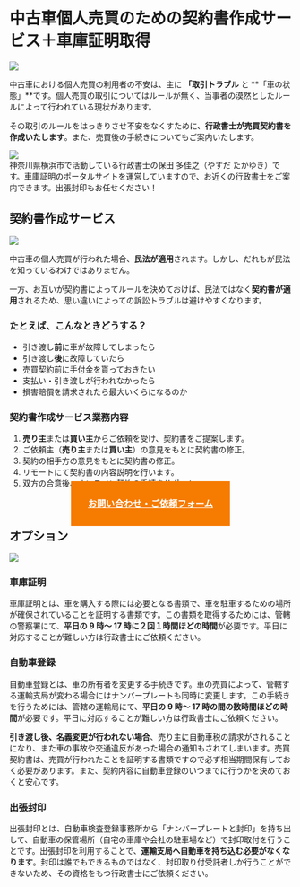 # <i class="mdi mdi-handshake-outline" style="font-size:32px;color:#f67b01;position: relative;top: 6px;right: 4px;"></i>中古車個人売買のための契約書作成サービス＋車庫証明取得

<img  loading="lazy"  src="https://homepage.gsss.pro/wp-content/uploads/2023/08/1.png">

中古車における個人売買の利用者の不安は、主に **「取引トラブル** と **「車の状態」**です。個人売買の取引についてはルールが無く、当事者の漠然としたルールによって行われている現状があります。

その取引のルールをはっきりさせ不安をなくすために、**行政書士が売買契約書を作成いたします**。また、売買後の手続きについてもご案内いたします。

<div class="border">
<img  loading="lazy"  style="max-width: 300px;" src="https://homepage.gsss.pro/wp-content/uploads/2023/08/image-768x474.png">
<div>
神奈川県横浜市で活動している行政書士の保田 多佳之（やすだ たかゆき）です。車庫証明のポータルサイトを運営していますので、お近くの行政書士をご案内できます。出張封印もお任せください！
</div>
</div>

## 契約書作成サービス

<img  loading="lazy"  src="https://homepage.gsss.pro/wp-content/uploads/2023/08/ffc3bc2166e76f08cabb15fc618f9f28.png">

中古車の個人売買が行われた場合、**民法が適用**されます。しかし、だれもが民法を知っているわけではありません。

一方、お互いが契約書によってルールを決めておけば、民法ではなく**契約書が適用**されるため、思い違いによっての訴訟トラブルは避けやすくなります。

<div class="border">
<h3>たとえば、こんなときどうする？</h3>

- 引き渡し**前**に車が故障してしまったら
- 引き渡し**後**に故障していたら
- 売買契約前に手付金を貰っておきたい
- 支払い・引き渡しが行われなかったら
- 損害賠償を請求されたら最大いくらになるのか

</div>

### 契約書作成サービス業務内容

1. **売り主**または**買い主**からご依頼を受け、契約書をご提案します。
1. ご依頼主（**売り主**または**買い主**）の意見をもとに契約書の修正。
1. 契約の相手方の意見をもとに契約書の修正。
1. リモートにて契約書の内容説明を行います。
1. 双方の合意後、オンライン契約の手続きサポート。

<div style="text-align: center;">
<a href="#contact" class="search__action__content__primary v-btn v-btn--is-elevated v-btn--has-bg theme--light elevation-1 v-size--large" style="background-color:#f67b01;border-color:#f67b01;color: white;font-weight: bold;;padding: 30px;font-size: 16px;margin: 12px 0 20px;z-index: 100;">
<i class="mdi mdi-email-outline" style="font-size:32px;"></i>
お問い合わせ・ご依頼フォーム
</a>
</div>

## オプション

<img  loading="lazy"  src="https://homepage.gsss.pro/wp-content/uploads/2023/08/6.png">

### 車庫証明

車庫証明とは、車を購入する際には必要となる書類で、車を駐車するための場所が確保されていることを証明する書類です。この書類を取得するためには、管轄の警察署にて、**平日の 9 時～ 17 時に２回１時間ほどの時間**が必要です。平日に対応することが難しい方は行政書士にご依頼ください。

### 自動車登録

自動車登録とは、車の所有者を変更する手続きです。車の売買によって、管轄する運輸支局が変わる場合にはナンバープレートも同時に変更します。この手続きを行うためには、管轄の運輸局にて、**平日の 9 時～ 17 時の間の数時間ほどの時間**が必要です。平日に対応することが難しい方は行政書士にご依頼ください。

<div class="border">
<strong>引き渡し後、名義変更が行われない場合</strong>、売り主に自動車税の請求がされることになり、また車の事故や交通違反があった場合の通知もされてしまいます。売買契約書は、売買が行われたことを証明する書類ですので必ず相当期間保有しておく必要があります。また、契約内容に自動車登録のいつまでに行うかを決めておくと安心です。
</div>

### 出張封印

出張封印とは、自動車検査登録事務所から「ナンバープレートと封印」を持ち出して、自動車の保管場所（自宅の車庫や会社の駐車場など）で封印取付を行うことです。出張封印を利用することで、**運輸支局へ自動車を持ち込む必要がなくなります**。封印は誰でもできるものではなく、封印取り付受託者しか行うことができないため、その資格をもつ行政書士にご依頼ください。

